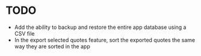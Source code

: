 # TODO

- Add the ability to backup and restore the entire app database using a CSV file
- In the export selected quotes feature, sort the exported quotes the same way they are sorted in the app
